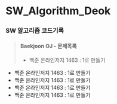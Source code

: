 # SW_Algorithm_Deok
### SW 알고리즘 코드기록
> #### Baekjoon OJ - 문제목록
> + 백준 온라인저지 1463 : 1로 만들기
+ 백준 온라인저지 1463 : 1로 만들기
+ 백준 온라인저지 1463 : 1로 만들기
+ 백준 온라인저지 1463 : 1로 만들기
+ 백준 온라인저지 1463 : 1로 만들기




